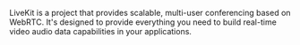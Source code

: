 LiveKit is a project that provides scalable, multi-user conferencing based on WebRTC. It's designed to provide everything you need to build real-time video audio data capabilities in your applications.
